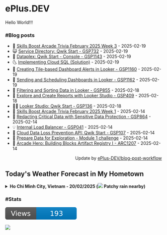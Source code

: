 # ePlus.DEV

Hello World!!!

### #Blog posts

- 🧰 [Skills Boost Arcade Trivia February 2025 Week 3](https://eplus.dev/skills-boost-arcade-trivia-february-2025-week-3) - 2025-02-19 
- 😺 [Service Directory: Qwik Start - GSP732](https://eplus.dev/service-directory-qwik-start-gsp732) - 2025-02-19 
- 🗽 [Dataplex: Qwik Start - Console - GSP1143](https://eplus.dev/dataplex-qwik-start-console-gsp1143) - 2025-02-19 
- 🌜 [Implementing Cloud SQL &lpar;Solution&rpar;](https://eplus.dev/implementing-cloud-sql-solution) - 2025-02-19 
- 📝 [Creating Tile-based Dashboard Alerts in Looker - GSP1160](https://eplus.dev/creating-tile-based-dashboard-alerts-in-looker-gsp1160) - 2025-02-19 
- 🚀 [Sending and Scheduling Dashboards in Looker - GSP1162](https://eplus.dev/sending-and-scheduling-dashboards-in-looker-gsp1162) - 2025-02-19 
- 💼 [Filtering and Sorting Data in Looker - GSP855](https://eplus.dev/filtering-and-sorting-data-in-looker-gsp855) - 2025-02-18 
- 🦣 [Explore and Create Reports with Looker Studio - GSP409](https://eplus.dev/explore-and-create-reports-with-looker-studio-gsp409) - 2025-02-18 
- 👨‍🏫 [Looker Studio: Qwik Start - GSP136](https://eplus.dev/looker-studio-qwik-start-gsp136) - 2025-02-18 
- 🔭 [Skills Boost Arcade Trivia February 2025 Week 1](https://eplus.dev/skills-boost-arcade-trivia-february-2025-week-1) - 2025-02-14 
- 🤡 [Redacting Critical Data with Sensitive Data Protection - GSP864](https://eplus.dev/redacting-critical-data-with-sensitive-data-protection-gsp864) - 2025-02-14 
- 💡 [Internal Load Balancer - GSP041](https://eplus.dev/internal-load-balancer-gsp041) - 2025-02-14 
- 🦣 [Cloud Data Loss Prevention API: Qwik Start - GSP107](https://eplus.dev/cloud-data-loss-prevention-api-qwik-start-gsp107) - 2025-02-14 
- 💪 [Prepare Data for Exploration - Module 1 challenge](https://eplus.dev/prepare-data-for-exploration-module-1-challenge) - 2025-02-14 
- 🤡 [Arcade Hero: Building Blocks Artifact Registry I - ARC1207](https://eplus.dev/arcade-hero-building-blocks-artifact-registry-i-arc1207) - 2025-02-14 


<div align="right">
    Update by <a target="_blank" href="https://github.com/ePlus-DEV/blog-post-workflow">ePlus-DEV/blog-post-workflow</a>
</div>


## Today's Weather Forecast in My Hometown



<details>
    <summary><b>Ho Chi Minh City, Vietnam - 20/02/2025 (<img src="https://cdn.weatherapi.com/weather/64x64/day/176.png" width="25" /> Patchy rain nearby)</b>
    </summary>

    
<table>
    <tr>
        <th>Hour</th>
        <td>00:00</td><td>01:00</td><td>02:00</td><td>03:00</td><td>04:00</td><td>05:00</td><td>06:00</td><td>07:00</td><td>08:00</td><td>09:00</td><td>10:00</td><td>11:00</td><td>12:00</td><td>13:00</td><td>14:00</td><td>15:00</td><td>16:00</td><td>17:00</td><td>18:00</td><td>19:00</td><td>20:00</td><td>21:00</td><td>22:00</td><td>23:00</td>
    </tr>
    <tr>
        <th>Weather</th>
        <td><img src="https://cdn.weatherapi.com/weather/64x64/night/176.png"></img></td><td><img src="https://cdn.weatherapi.com/weather/64x64/night/113.png"></img></td><td><img src="https://cdn.weatherapi.com/weather/64x64/night/116.png"></img></td><td><img src="https://cdn.weatherapi.com/weather/64x64/night/116.png"></img></td><td><img src="https://cdn.weatherapi.com/weather/64x64/night/116.png"></img></td><td><img src="https://cdn.weatherapi.com/weather/64x64/night/116.png"></img></td><td><img src="https://cdn.weatherapi.com/weather/64x64/night/116.png"></img></td><td><img src="https://cdn.weatherapi.com/weather/64x64/day/116.png"></img></td><td><img src="https://cdn.weatherapi.com/weather/64x64/day/116.png"></img></td><td><img src="https://cdn.weatherapi.com/weather/64x64/day/113.png"></img></td><td><img src="https://cdn.weatherapi.com/weather/64x64/day/116.png"></img></td><td><img src="https://cdn.weatherapi.com/weather/64x64/day/116.png"></img></td><td><img src="https://cdn.weatherapi.com/weather/64x64/day/116.png"></img></td><td><img src="https://cdn.weatherapi.com/weather/64x64/day/116.png"></img></td><td><img src="https://cdn.weatherapi.com/weather/64x64/day/116.png"></img></td><td><img src="https://cdn.weatherapi.com/weather/64x64/day/176.png"></img></td><td><img src="https://cdn.weatherapi.com/weather/64x64/day/263.png"></img></td><td><img src="https://cdn.weatherapi.com/weather/64x64/day/176.png"></img></td><td><img src="https://cdn.weatherapi.com/weather/64x64/day/176.png"></img></td><td><img src="https://cdn.weatherapi.com/weather/64x64/night/116.png"></img></td><td><img src="https://cdn.weatherapi.com/weather/64x64/night/116.png"></img></td><td><img src="https://cdn.weatherapi.com/weather/64x64/night/116.png"></img></td><td><img src="https://cdn.weatherapi.com/weather/64x64/night/116.png"></img></td><td><img src="https://cdn.weatherapi.com/weather/64x64/night/116.png"></img></td>
    </tr>
    <tr>
        <th>Condition</th>
        <td width="200px">Patchy rain nearby</td><td width="200px">Clear</td><td width="200px">Partly Cloudy </td><td width="200px">Partly Cloudy </td><td width="200px">Partly Cloudy </td><td width="200px">Partly Cloudy </td><td width="200px">Partly Cloudy </td><td width="200px">Partly Cloudy </td><td width="200px">Partly Cloudy </td><td width="200px">Sunny</td><td width="200px">Partly Cloudy </td><td width="200px">Partly Cloudy </td><td width="200px">Partly Cloudy </td><td width="200px">Partly Cloudy </td><td width="200px">Partly Cloudy </td><td width="200px">Patchy rain nearby</td><td width="200px">Patchy light drizzle</td><td width="200px">Patchy rain nearby</td><td width="200px">Patchy rain nearby</td><td width="200px">Partly Cloudy </td><td width="200px">Partly Cloudy </td><td width="200px">Partly Cloudy </td><td width="200px">Partly Cloudy </td><td width="200px">Partly Cloudy </td>
    </tr>
    <tr>
        <th>Temperature</th>
        <td>25.1 °C</td><td>26.2 °C</td><td>25.2 °C</td><td>25.2 °C</td><td>25.1 °C</td><td>24.9 °C</td><td>24.7 °C</td><td>25 °C</td><td>26.6 °C</td><td>28.5 °C</td><td>30.6 °C</td><td>32.7 °C</td><td>34.2 °C</td><td>35.1 °C</td><td>35.1 °C</td><td>32.4 °C</td><td>31.5 °C</td><td>31.2 °C</td><td>29.3 °C</td><td>27.8 °C</td><td>27.4 °C</td><td>27.2 °C</td><td>26.9 °C</td><td>26.7 °C</td>
    </tr>
    <tr>
        <th>Wind</th>
        <td>4.7 kph</td><td>3.6 kph</td><td>3.6 kph</td><td>2.9 kph</td><td>3.2 kph</td><td>4.7 kph</td><td>6.8 kph</td><td>6.8 kph</td><td>7.9 kph</td><td>8.3 kph</td><td>7.2 kph</td><td>5.4 kph</td><td>5.4 kph</td><td>6.5 kph</td><td>8.3 kph</td><td>17.6 kph</td><td>16.9 kph</td><td>16.9 kph</td><td>16.2 kph</td><td>16.9 kph</td><td>16.9 kph</td><td>16.2 kph</td><td>15.1 kph</td><td>14 kph</td>
    </tr>
</table>


<div align="right">
    Updated at: 2025-02-19T17:38:13Z - by <a target="_blank"
        href="https://github.com/ePlus-DEV/weather-forecast">ePlus-DEV/weather-forecast</a>
</div>
</details>


### #Stats

[![Image of counter](https://github.com/ePlus-DEV/view-counter/blob/main/svg/685088620/badge.svg)](https://github.com/ePlus-DEV/view-counter/blob/main/readme/685088620/week.md)

![](https://komarev.com/ghpvc/?username=ePlus-DEV&style=for-the-badge)
